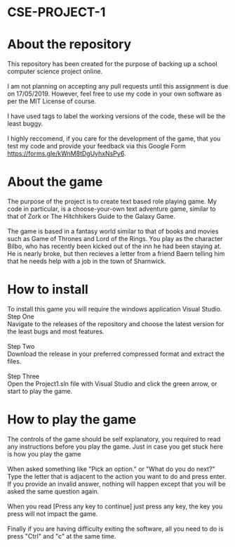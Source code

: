 # CSE-PROJECT-1

# About the repository
This repository has been created for the purpose of backing up a school computer science project online. 
<br/><br/>
I am not planning on accepting any pull requests until this assignment is due on 17/05/2019. However, feel free to use my code in your own software as per the MIT License of course.
<br/><br/>
I have used tags to label the working versions of the code, these will be the least buggy. 
<br/><br/>
I highly reccomend, if you care for the development of the game, that you test my code and provide your feedback via this Google Form https://forms.gle/kWnM8tDgUyhxNsPy6. 

# About the game
The purpose of the project is to create text based role playing game. My code in particular, is a choose-your-own text adventure game, similar to that of Zork or The Hitchhikers Guide to the Galaxy Game.
<br/><br/>
The game is based in a fantasy world similar to that of books and movies such as Game of Thrones and Lord of the Rings. You play as the character Bilbo, who has recently been kicked out of the inn he had been staying at. He is nearly broke, but then recieves a letter from a friend Baern telling him that he needs help with a job in the town of Sharnwick. 

# How to install
To install this game you will require the windows application Visual Studio.
Step One
<br/>
Navigate to the releases of the repository and choose the latest version for the least bugs and most features. 
<br/><br/>
Step Two
<br/>
Download the release in your preferred compressed format and extract the files.
<br/><br/>
Step Three
<br/>
Open the Project1.sln file with Visual Studio and click the green arrow, or start to play the game.

# How to play the game
The controls of the game should be self explanatory, you required to read any instructions before you play the game. Just in case you get stuck here is how you play the game
<br/><br/>
When asked something like "Pick an option." or "What do you do next?" Type the letter that is adjacent to the action you want to do and press enter. If you provide an invalid answer, nothing will happen except that you will be asked the same question again.
<br/><br/>
When you read [Press any key to continue] just press any key, the key you press will not impact the game. 
<br/><br/>
Finally if you are having difficulty exiting the software, all you need to do is press "Ctrl" and "c" at the same time.
